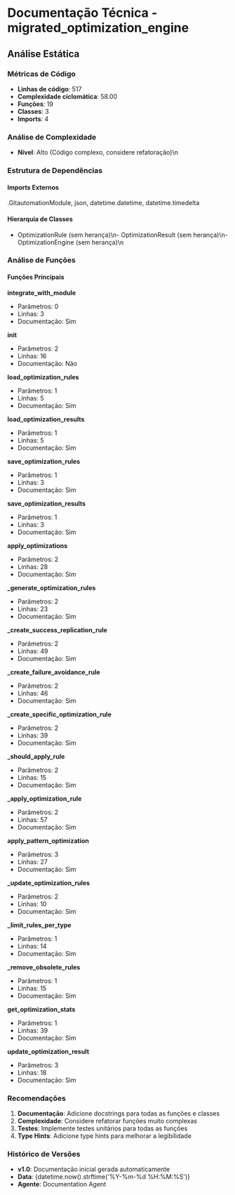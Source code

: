# Documentação Técnica - migrated_optimization_engine

## Análise Estática

### Métricas de Código
- **Linhas de código**: 517
- **Complexidade ciclomática**: 58.00
- **Funções**: 19
- **Classes**: 3
- **Imports**: 4

### Análise de Complexidade
- **Nível**: Alto (Código complexo, considere refatoração)\n
### Estrutura de Dependências

#### Imports Externos
.GitautomationModule, json, datetime.datetime, datetime.timedelta

#### Hierarquia de Classes
- OptimizationRule (sem herança)\n- OptimizationResult (sem herança)\n- OptimizationEngine (sem herança)\n
### Análise de Funções

#### Funções Principais
**integrate_with_module**
- Parâmetros: 0
- Linhas: 3
- Documentação: Sim

**__init__**
- Parâmetros: 2
- Linhas: 16
- Documentação: Não

**load_optimization_rules**
- Parâmetros: 1
- Linhas: 5
- Documentação: Sim

**load_optimization_results**
- Parâmetros: 1
- Linhas: 5
- Documentação: Sim

**save_optimization_rules**
- Parâmetros: 1
- Linhas: 3
- Documentação: Sim

**save_optimization_results**
- Parâmetros: 1
- Linhas: 3
- Documentação: Sim

**apply_optimizations**
- Parâmetros: 2
- Linhas: 28
- Documentação: Sim

**_generate_optimization_rules**
- Parâmetros: 2
- Linhas: 23
- Documentação: Sim

**_create_success_replication_rule**
- Parâmetros: 2
- Linhas: 49
- Documentação: Sim

**_create_failure_avoidance_rule**
- Parâmetros: 2
- Linhas: 46
- Documentação: Sim

**_create_specific_optimization_rule**
- Parâmetros: 2
- Linhas: 39
- Documentação: Sim

**_should_apply_rule**
- Parâmetros: 2
- Linhas: 15
- Documentação: Sim

**_apply_optimization_rule**
- Parâmetros: 2
- Linhas: 57
- Documentação: Sim

**apply_pattern_optimization**
- Parâmetros: 3
- Linhas: 27
- Documentação: Sim

**_update_optimization_rules**
- Parâmetros: 2
- Linhas: 10
- Documentação: Sim

**_limit_rules_per_type**
- Parâmetros: 1
- Linhas: 14
- Documentação: Sim

**_remove_obsolete_rules**
- Parâmetros: 1
- Linhas: 15
- Documentação: Sim

**get_optimization_stats**
- Parâmetros: 1
- Linhas: 39
- Documentação: Sim

**update_optimization_result**
- Parâmetros: 3
- Linhas: 18
- Documentação: Sim

### Recomendações

1. **Documentação**: Adicione docstrings para todas as funções e classes
2. **Complexidade**: Considere refatorar funções muito complexas
3. **Testes**: Implemente testes unitários para todas as funções
4. **Type Hints**: Adicione type hints para melhorar a legibilidade

### Histórico de Versões

- **v1.0**: Documentação inicial gerada automaticamente
- **Data**: {datetime.now().strftime('%Y-%m-%d %H:%M:%S')}
- **Agente**: Documentation Agent

